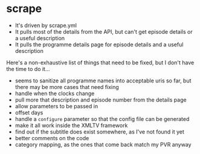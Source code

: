 # scrape

* It's driven by scrape.yml
* It pulls most of the details from the API, but can't get episode details or a useful description
* It pulls the programme details page for episode details and a useful description

Here's a non-exhaustive list of things that need to be fixed, but I don't have the time to do it...
* seems to sanitize all programme names into acceptable uris so far, but there may be more cases that need fixing
* handle when the clocks change
* pull more that description and episode number from the details page
* allow parameters to be passed in
* offset days
* handle a `configure` parameter so that the config file can be generated
* make it all work inside the XMLTV framework
* find out if the subtitle does exist somewhere, as I've not found it yet
* better comments on the code
* category mapping, as the ones that come back match my PVR anyway
